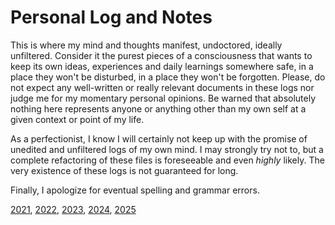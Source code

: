 # Personal Log and Notes

This is where my mind and thoughts manifest, undoctored, ideally unfiltered.
Consider it the purest pieces of a consciousness that wants to keep its own
ideas, experiences and daily learnings somewhere safe, in a place they won't
be disturbed, in a place they won't be forgotten. Please, do not expect any
well-written or really relevant documents in these logs nor judge me for my
momentary personal opinions. Be warned that absolutely nothing here represents
anyone or anything other than my own self at a given context or point of my life.

As a perfectionist, I know I will certainly not keep up with the promise of
unedited and unfiltered logs of my own mind. I may strongly try not to, but
a complete refactoring of these files is foreseeable and even *highly*
likely. The very existence of these logs is not guaranteed for long.

Finally, I apologize for eventual spelling and grammar errors.

[2021](2021), [2022](2022), [2023](2023), [2024](2024), [2025](2025)
